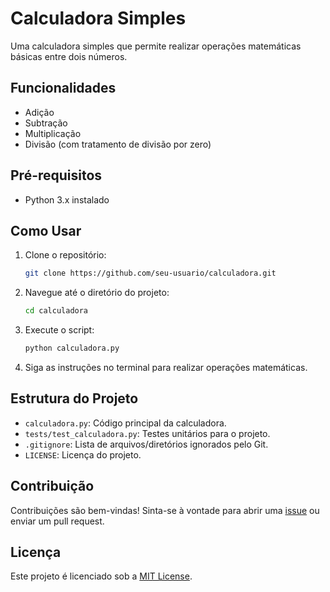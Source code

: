 
# Calculadora Simples

Uma calculadora simples que permite realizar operações matemáticas básicas entre dois números.

## Funcionalidades

- Adição
- Subtração
- Multiplicação
- Divisão (com tratamento de divisão por zero)

## Pré-requisitos

- Python 3.x instalado

## Como Usar

1. Clone o repositório:
    ```bash
    git clone https://github.com/seu-usuario/calculadora.git
    ```

2. Navegue até o diretório do projeto:
    ```bash
    cd calculadora
    ```

3. Execute o script:
    ```bash
    python calculadora.py
    ```

4. Siga as instruções no terminal para realizar operações matemáticas.

## Estrutura do Projeto

- `calculadora.py`: Código principal da calculadora.
- `tests/test_calculadora.py`: Testes unitários para o projeto.
- `.gitignore`: Lista de arquivos/diretórios ignorados pelo Git.
- `LICENSE`: Licença do projeto.

## Contribuição

Contribuições são bem-vindas! Sinta-se à vontade para abrir uma [issue](https://github.com/seu-usuario/calculadora/issues) ou enviar um pull request.

## Licença

Este projeto é licenciado sob a [MIT License](LICENSE).
